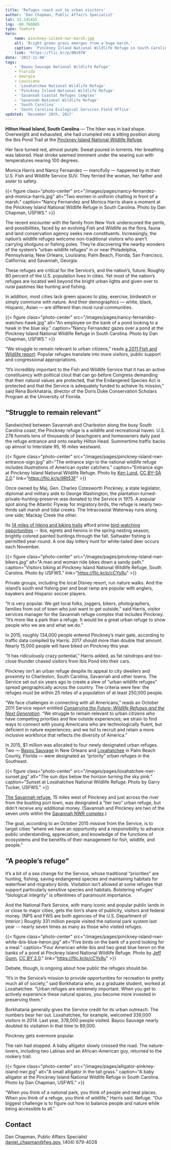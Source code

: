 ```yaml
---
title: 'Refuges reach out to urban visitors'
author: 'Dan Chapman, Public Affairs Specialist'
lat: 32.245455
lng: -80.760085
type: feature
hero:
    name: pinckney-island-nwr-marsh.jpg
    alt: 'Bright green grass emerges from a huge marsh.'
    caption: 'Pinckney Island National Wildlife Refuge in South Carolina is a kayaker’s paradise. Photo by Eric Horan, USFWS.'
    link: 'https://flic.kr/p/8Nz9fW'
date: '2017-11-08'
tags:
    - 'Bayou Sauvage National Wildlife Refuge'
    - Florida
    - Georgia
    - Louisiana
    - 'Loxahatchee National Wildlife Refuge'
    - 'Pinckney Island National Wildlife Refuge'
    - 'Savannah Coastal Refuges Complex'
    - 'Savannah National Wildlife Refuge'
    - 'South Carolina'
    - 'South Carolina Ecological Services Field Office'
updated: 'December 28th, 2017'
---
```


**Hilton Head Island, South Carolina** &mdash; The hiker was in bad shape. Overweight and exhausted, she had crumpled into a sitting position along the Ibis Pond Trail at the [Pinckney Island National Wildlife Refuge](https://www.fws.gov/refuge/pinckney_island/).

Her face turned red, almost purple. Sweat poured in torrents. Her breathing was labored. Heat stroke seemed imminent under the searing sun with temperatures nearing 100 degrees.

Monica Harris and Nancy Fernandez &mdash; mercifully &mdash; happened by in their U.S. Fish and Wildlife Service SUV. They ferried the woman, her father and sister to safety.

{{< figure class="photo-center" src="/images/pages/nancy-fernandez-and-monica-harris.jpg" alt="Two women in uniform chatting in front of a marsh." caption="Nancy Fernandez and Monica Harris share a moment at the Pinckney Island National Wildlife Refuge in South Carolina. Photo by Dan Chapman, USFWS." >}}

The recent encounter with the family from New York underscored the perils, and possibilities, faced by an evolving Fish and Wildlife as the flora, fauna and land conservation agency seeks new constituents. Increasingly, the nation’s wildlife refuges welcome non-traditional visitors who aren’t carrying shotguns or fishing poles. They’re discovering the nearby wonders of the system’s “urban wildlife refuges” in or near Philadelphia, Pennsylvania; New Orleans, Louisiana; Palm Beach, Florida;  San Francisco, California; and Savannah, Georgia.

These refuges are critical for the Service’s, and the nation’s, future. Roughly 80 percent of the U.S. population lives in cities. Yet most of the nation’s refuges are located well beyond the bright urban lights and given over to rural pastimes like hunting and fishing.

In addition, most cities lack green spaces to play, exercise, birdwatch or simply commune with nature. And their demographics &mdash; white, black, Hispanic, Asian &mdash; are different than most rural communities.

{{< figure class="photo-center" src="/images/pages/nancy-fernandez-watches-hawk.jpg" alt="An employee on the bank of a pond looking to a hawk in the blue sky." caption="Nancy Fernandez gazes over a pond at the Pinckney Island National Wildlife Refuge in South Carolina. Photo by Dan Chapman, USFWS." >}}

“We struggle to remain relevant to urban citizens,” reads [a 2011 Fish and Wildlife report](https://www.fws.gov/refuges/pdfs/FinalDocumentConservingTheFuture.pdf).
Popular refuges translate into more visitors, public support and congressional appropriations.

“It’s incredibly important to the Fish and Wildlife Service that it has an active constituency with political clout that can go before Congress demanding that their natural values are protected, that the Endangered Species Act is protected and that the Service is adequately funded to achieve its mission,” said Rena Borkhataria, director of the Doris Duke Conservation Scholars Program at the University of Florida.

## “Struggle to remain relevant”

Sandwiched between Savannah and Charleston along the busy South Carolina coast, the Pinckney refuge is a wildlife and recreational haven. U.S. 278 funnels tens of thousands of beachgoers and homeowners daily past the refuge entrance and onto nearby Hilton Head. Summertime traffic backs up almost to Interstate 95, 16 miles westward.

{{< figure class="photo-center" src="/images/pages/pinckney-island-nwr-entrance-sign.jpg" alt="The entrance sign to the national wildlife refuge includes illustrations of American oyster catchers." caption="Entrance sign at Pinckney Island National Wildlife Refuge. Photo by [Ken Lund](https://www.flickr.com/photos/kenlund/), [CC BY-SA 2.0](https://creativecommons.org/licenses/by-sa/2.0/legalcode)." link="https://flic.kr/p/9Rt53F" >}}

Once owned by Maj. Gen. Charles Cotesworth Pinckney, a state legislator, diplomat and military aide to George Washington, the plantation-turned-private-hunting-preserve was donated to the Service in 1975. A popular spot along the Atlantic Flyway for migratory birds, the refuge is nearly two-thirds salt marsh and tidal creeks. The Intracoastal Waterway runs along one side; Mackay Creek the other.

Its [14 miles of hiking and biking trails](/pdf/brochure/pinckney-island-national-wildlife-refuge-map-and-trail-guide.pdf) afford prime [bird-watching opportunities](/pdf/bird-list/savannah-coastal-refuges-complex.pdf) -- ibis, egrets and herons in the spring nesting season; brightly colored painted buntings through the fall. Saltwater fishing is permitted year-round. A one day lottery hunt for white-tailed deer occurs each November.

{{< figure class="photo-center" src="/images/pages/pinckney-island-nwr-bikers.jpg" alt="A man and woman ride bikes down a sandy path." caption="Visitors biking at Pinckney Island National Wildlife Refuge, South Carolina. Photo by USFWS." link="https://flic.kr/p/cCYs9u" >}}

Private groups, including the local Disney resort, run nature walks. And the island’s south end fishing pier and boat ramp are popular with anglers, kayakers and Hispanic soccer players.

“It is very popular. We get local folks, joggers, bikers, photographers, families from out of town who just want to get outside,” said Harris, visitor services manager for the Savannah refuge complex that includes Pinckney. “It’s more like a park than a refuge. It would be a great urban refuge to show people who we are and what we do.”

In 2015, roughly 134,000 people entered Pinckney’s main gate, according to traffic data compiled by Harris. 2017 should more than double that amount. Nearly 15,000 people will have biked on Pinckney this year.

“It has ridiculously crazy potential,” Harris added, as fat raindrops and too-close thunder chased visitors from Ibis Pond into their cars.

Pinckney isn’t an urban refuge despite its appeal to city dwellers and proximity to Charleston, South Carolina, Savannah and other towns. The Service set out six years ago to create a slew of “urban wildlife refuges” spread geographically across the country. The criteria were few: the refuges must be within 25 miles of a population of at least 250,000 people.

“We face challenges in connecting with all Americans,” reads an October 2011 Service report entitled [_Conserving the Future: Wildlife Refuges and the Next Generation_](https://www.fws.gov/refuges/pdfs/FinalDocumentConservingTheFuture.pdf). “We struggle to remain relevant to urban citizens who have competing priorities and few outside experiences; we strain to find ways to connect with young Americans who are technologically fluent, but deficient in nature experiences; and we toil to recruit and retain a more inclusive workforce that reflects the diversity of America.”

In 2015, $1 million was allocated to four newly designated urban refuges. Two &mdash; [Bayou Sauvage](https://www.fws.gov/refuge/bayou_sauvage/) in New Orleans and [Loxahatchee](https://www.fws.gov/refuge/arm_loxahatchee/) in Palm Beach County, Florida &mdash; were designated as “priority” urban refuges in the Southeast.

{{< figure class="photo-center" src="/images/pages/loxahatchee-nwr-sunset.jpg" alt="The sun dips below the horizon turning the sky pink." caption="Sunset at Loxahatchee National Wildlife Refuge. Photo by Garry Tucker, USFWS." >}}

[The Savannah refuge](https://www.fws.gov/refuge/savannah/), 15 miles west of Pinckney and just across the river from the bustling port town, was designated a “tier two” urban refuge, but didn’t receive any additional money. (Savannah and Pinckney are two of the seven units within the [Savannah NWR complex](https://www.fws.gov/refuge/Savannah/About_the_Complex.html).)

The goal, according to an October 2015 missive from the Service, is to target cities “where we have an opportunity and a responsibility to advance public understanding, appreciation, and knowledge of the functions of ecosystems and the benefits of their management for fish, wildlife, and people.”

## “A people’s refuge”

It’s a bit of a sea change for the Service, whose traditional “priorities” are hunting, fishing, saving endangered species and maintaining habitats for waterfowl and migratory birds. Visitation isn’t allowed at some refuges that support particularly sensitive species and habitats. Bolstering refuges’ “biological integrity” is oftentimes of paramount importance.

And the National Park Service, with many iconic and popular public lands in or close to major cities, gets the lion’s share of publicity, visitors and federal money. (NPS and FWS are both agencies of the U.S. Department of Interior.) Roughly 331 million people visited the national park system last year -- nearly seven times as many as those who visited refuges.

{{< figure class="photo-center" src="/images/pages/pinckney-island-nwr-white-ibis-blue-heron.jpg" alt="Five birds on the bank of a pond looking for a meal." caption="Four American white ibis and two great blue heron on the banks of a pond at Pinckney Island National Wildlife Refuge. Photo by [Jeff Gunn](https://www.flickr.com/photos/jeffgunn/), [CC BY 2.0](https://creativecommons.org/licenses/by/2.0/legalcode)." link="https://flic.kr/p/cCYs9u" >}}

Debate, though, is ongoing about how public the refuges should be.

“It’s in the Service’s mission to provide opportunities for recreation to pretty much all of society,” said Borkhataria who, as a graduate student, worked at Loxahatchee. “Urban refuges are extremely important. When you get to actively experience these natural spaces, you become more invested in preserving them.”

Borkhataria generally gives the Service credit for its urban outreach. The numbers bear her out. Loxahatchee, for example, welcomed 339,000 visitors in 2014. Last year, 378,000 people visited. Bayou Sauvage nearly doubled its visitation in that time to 89,000.

Pinckney gets evermore popular.

The rain had stopped. A baby alligator slowly crossed the road. The nature-lovers, including two Latinas and an African-American guy, returned to the rookery trail.

{{< figure class="photo-center" src="/images/pages/alligator-pinkney-island-nwr.jpg" alt="A small alligator in the tall grass." caption="A baby alligator at the Pinckney Island National Wildlife Refuge in South Carolina. Photo by Dan Chapman, USFWS." >}}

“When you think of a national park, you think of people and neat places. When you think of a refuge, you think of wildlife,” Harris said. Refuge. “Our biggest challenge is to figure out how to balance people and nature while being accessible to all.”

## Contact

Dan Chapman, Public Affairs Specialist  
[daniel_chapman@fws.gov](mailto:daniel_chapman@fws.gov), (404) 679-4028
